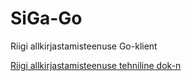 # SiGa-Go
Riigi allkirjastamisteenuse Go-klient

[Riigi allkirjastamisteenuse tehniline dok-n](https://open-eid.github.io/allkirjastamisteenus/)
